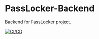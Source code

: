 # PassLocker-Backend
Backend for PassLocker project.

[![CI/CD](https://github.com/TheDim0n/PassLocker-Backend/actions/workflows/ci_cd.yml/badge.svg)](https://github.com/TheDim0n/PassLocker-Backend/actions/workflows/ci_cd.yml)
